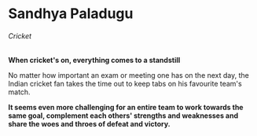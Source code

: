 # Sandhya Paladugu
###### Cricket

**When cricket's on, everything comes to a standstill**

No matter how important an exam or meeting one has on the next day, the Indian cricket fan takes the time out to keep tabs on his favourite team's match. 

**It seems even more challenging for an entire team to work towards the same goal, complement each others' strengths and weaknesses and share the woes and throes of defeat and victory.**
